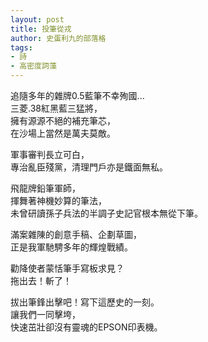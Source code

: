 ```yaml
---
layout: post
title: 投筆從戎
author: 史蛋利九的部落格
tags:
- 詩
- 高密度詞藻
---
```

追隨多年的雜牌0.5藍筆不幸殉國...  
三菱.38紅黑藍三猛將，  
擁有源源不絕的補充筆芯，  
在沙場上當然是萬夫莫敵。  
  
軍事審判長立可白，  
專治亂臣殘黨，清理門戶亦是鐵面無私。  
  
飛龍牌鉛筆軍師，  
揮舞著神機妙算的筆法，  
未曾研讀孫子兵法的半調子史記官根本無從下筆。  
  
滿案雜陳的創意手稿、企劃草圖，  
正是我軍馳騁多年的輝煌戰績。  
  
勸降使者蒙恬筆手寫板求見？  
拖出去！斬了！  
  
拔出筆鋒出擊吧！寫下這歷史的一刻。  
讓我們一同擊垮，  
快速茁壯卻沒有靈魂的EPSON印表機。

